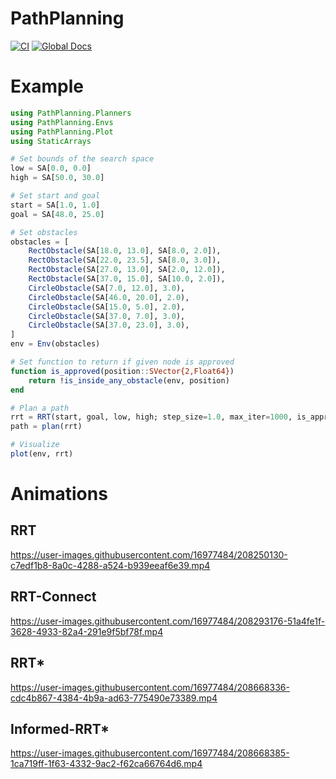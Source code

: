 # PathPlanning
[![CI](https://github.com/jinbeizame007/PathPlanning.jl/actions/workflows/ci.yml/badge.svg)](https://github.com/jinbeizame007/PathPlanning.jl/actions/workflows/ci.yml)
[![Global Docs](https://github.com/jinbeizame007/PathPlanning.jl/actions/workflows/documantation.yaml/badge.svg)](https://jinbeizame007.github.io/PathPlanning.jl/dev/)

# Example

```Julia
using PathPlanning.Planners
using PathPlanning.Envs
using PathPlanning.Plot
using StaticArrays

# Set bounds of the search space
low = SA[0.0, 0.0]
high = SA[50.0, 30.0]

# Set start and goal
start = SA[1.0, 1.0]
goal = SA[48.0, 25.0]

# Set obstacles
obstacles = [
    RectObstacle(SA[18.0, 13.0], SA[8.0, 2.0]),
    RectObstacle(SA[22.0, 23.5], SA[8.0, 3.0]),
    RectObstacle(SA[27.0, 13.0], SA[2.0, 12.0]),
    RectObstacle(SA[37.0, 15.0], SA[10.0, 2.0]),
    CircleObstacle(SA[7.0, 12.0], 3.0),
    CircleObstacle(SA[46.0, 20.0], 2.0),
    CircleObstacle(SA[15.0, 5.0], 2.0),
    CircleObstacle(SA[37.0, 7.0], 3.0),
    CircleObstacle(SA[37.0, 23.0], 3.0),
]
env = Env(obstacles)

# Set function to return if given node is approved
function is_approved(position::SVector{2,Float64})
    return !is_inside_any_obstacle(env, position)
end

# Plan a path
rrt = RRT(start, goal, low, high; step_size=1.0, max_iter=1000, is_approved=is_approved)
path = plan(rrt)

# Visualize
plot(env, rrt)
```

# Animations
## RRT
https://user-images.githubusercontent.com/16977484/208250130-c7edf1b8-8a0c-4288-a524-b939eeaf6e39.mp4

## RRT-Connect
https://user-images.githubusercontent.com/16977484/208293176-51a4fe1f-3628-4933-82a4-291e9f5bf78f.mp4

## RRT*
https://user-images.githubusercontent.com/16977484/208668336-cdc4b867-4384-4b9a-ad63-775490e73389.mp4

## Informed-RRT*
https://user-images.githubusercontent.com/16977484/208668385-1ca719ff-1f63-4332-9ac2-f62ca66764d6.mp4
